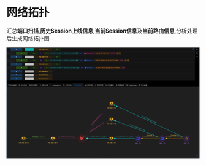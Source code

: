 # 网络拓扑

汇总**端口扫描**,**历史Session上线信息**,**当前Session信息**及**当前路由信息**,分析处理后生成网络拓扑图.

![img.png](webp/img.png)

